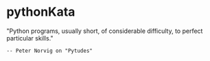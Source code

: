 # pythonKata

"Python programs, usually short, of considerable difficulty, to perfect particular skills."

    -- Peter Norvig on "Pytudes"
